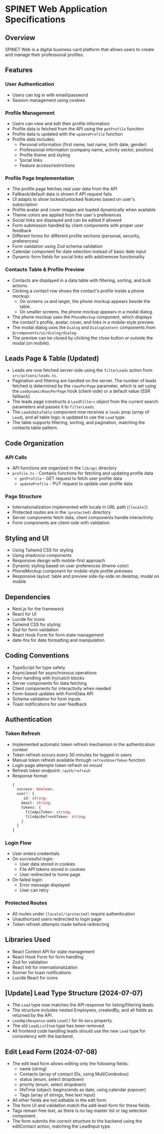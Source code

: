 # SPINET Web Application Specifications

## Overview

SPINET Web is a digital business card platform that allows users to create and manage their professional profiles.

## Features

### User Authentication

- Users can log in with email/password
- Session management using cookies

### Profile Management

- Users can view and edit their profile information
- Profile data is fetched from the API using the `getProfile` function
- Profile data is updated with the `updateProfile` function
- Profile data includes:
  - Personal information (first name, last name, birth date, gender)
  - Professional information (company name, activity sector, position)
  - Profile theme and styling
  - Social links
  - Feature access/restrictions

### Profile Page Implementation

- The profile page fetches real user data from the API
- Fallback/default data is shown if API request fails
- UI adapts to show locked/unlocked features based on user's subscription
- Profile avatar and cover images are loaded dynamically when available
- Theme colors are applied from the user's preferences
- Social links are displayed and can be edited if allowed
- Form submission handled by client components with proper user feedback
- Different forms for different profile sections (personal, security, preferences)
- Form validation using Zod schema validation
- Calendar component for date selection instead of basic date input
- Dynamic form fields for social links with add/remove functionality

### Contacts Table & Profile Preview

- Contacts are displayed in a data table with filtering, sorting, and bulk actions.
- Clicking a contact row shows the contact's profile inside a phone mockup:
  - On screens `sm` and larger, the phone mockup appears beside the table.
  - On smaller screens, the phone mockup appears in a modal dialog.
- The phone mockup uses the `PhoneMockup` component, which displays the contact's profile, avatar, cover, and links in a mobile-style preview.
- The modal dialog uses the `Dialog` and `DialogContent` components from `@/components/ui/dialog/dialog`.
- The preview can be closed by clicking the close button or outside the modal (on mobile).

## Leads Page & Table (Updated)

- Leads are now fetched server-side using the `filterLeads` action from `src/actions/leads.ts`.
- Pagination and filtering are handled on the server. The number of leads fetched is determined by the `rowsPerPage` parameter, which is set using the `useDynamicRowsPerPage` hook (client-side) or a default value (SSR fallback).
- The leads page constructs a `LeadFilters` object from the current search parameters and passes it to `filterLeads`.
- The `LeadsDataTable` component now receives a `leads` prop (array of `Lead`), and all table logic is updated to use the `Lead` type.
- The table supports filtering, sorting, and pagination, matching the contacts table pattern.

## Code Organization

### API Calls

- API functions are organized in the `lib/api` directory
- `profile.ts` - Contains functions for fetching and updating profile data
  - `getProfile` - GET request to fetch user profile data
  - `updateProfile` - PUT request to update user profile data

### Page Structure

- Internationalization implemented with locale in URL path (`[locale]`)
- Protected routes are in the `(protected)` directory
- Server components fetch data, client components handle interactivity
- Form components are client-side with validation

## Styling and UI

- Using Tailwind CSS for styling
- Using shadcn/ui components
- Responsive design with mobile-first approach
- Dynamic styling based on user preferences (theme color)
- PhoneMockup component for mobile-style profile previews
- Responsive layout: table and preview side-by-side on desktop, modal on mobile

## Dependencies

- Next.js for the framework
- React for UI
- Lucide for icons
- Tailwind CSS for styling
- Zod for form validation
- React Hook Form for form state management
- date-fns for date formatting and manipulation

## Coding Conventions

- TypeScript for type safety
- Async/await for asynchronous operations
- Error handling with try/catch blocks
- Server components for data fetching
- Client components for interactivity when needed
- Form-based updates with FormData API
- Schema validation for form inputs
- Toast notifications for user feedback

## Authentication

### Token Refresh

- Implemented automatic token refresh mechanism in the authentication context
- Token refresh occurs every 30 minutes for logged-in users
- Manual token refresh available through `refreshUserToken` function
- Login page attempts token refresh on mount
- Refresh token endpoint: `/auth/refresh`
- Response format:
  ```typescript
  {
    success: boolean;
    user?: {
      _id: string;
      email: string;
      tokens: {
        fileApiToken: string;
        fileApiRefreshToken: string;
      }
    }
  }
  ```

### Login Flow

- User enters credentials
- On successful login:
  - User data stored in cookies
  - File API tokens stored in cookies
  - User redirected to home page
- On failed login:
  - Error message displayed
  - User can retry

### Protected Routes

- All routes under `[locale]/(protected)` require authentication
- Unauthorized users redirected to login page
- Token refresh attempts made before redirecting

## Libraries Used

- React Context API for state management
- React Hook Form for form handling
- Zod for validation
- React Intl for internationalization
- Sonner for toast notifications
- Lucide React for icons

## [Update] Lead Type Structure (2024-07-07)

- The `Lead` type now matches the API response for listing/filtering leads.
- The structure includes nested Employees, createdBy, and all fields as returned by the API.
- `LeadApiResponse` uses `Lead[]` for its `data` property.
- The old `LeadListItem` type has been removed.
- All frontend code handling leads should use the new `Lead` type for consistency with the backend.

## Edit Lead Form (2024-07-08)

- The edit lead form allows editing only the following fields:
  - name (string)
  - Contacts (array of contact IDs, using MultiCombobox)
  - status (enum, select dropdown)
  - priority (enum, select dropdown)
  - lifeTime (object: begins/ends as date, using calendar popover)
  - Tags (array of strings, free text input)
- All other fields are not editable in the edit form.
- The form UI and validation match the add-lead-form for these fields.
- Tags remain free text, as there is no tag master list or tag selection component.
- The form submits the correct structure to the backend using the editContact action, matching the LeadInput type.

